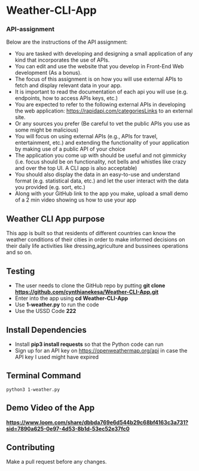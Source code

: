 # Weather-CLI-App

### API-assignment

Below are the instructions of the API assignment:

* You are tasked with developing and designing a small application of any kind that incorporates the use of APIs.
* You can edit and use the website that you develop in Front-End Web development (As a bonus).
* The focus of this assignment is on how you will use external APIs to fetch and display relevant data in your app.
* It is important to read the documentation of each api you will use (e.g. endpoints, how to access APIs keys, etc.)
* You are expected to refer to the following external APIs in developing the web application:
https://rapidapi.com/categoriesLinks to an external site.
* Or any sources you prefer (Be careful to vet the public APIs you use as some might be malicious)
* You will focus on using external APIs (e.g., APIs for travel, entertainment, etc.) and extending the functionality of your application by making use of a public API of your choice
* The application you come up with should be useful and not gimmicky (i.e. focus should be on functionality, not bells and whistles like crazy and over the top UI. A CLI app is also acceptable) 
* You should also display the data in an easy-to-use and understand format (e.g. statistical data, etc.) and let the user interact with the data you provided (e.g. sort, etc.)
* Along with your GitHub link to the app you make, upload a small demo of a 2 min video showing us how to use your app

## Weather CLI App purpose
This app is built so that residents of different countries can know the weather conditions of their cities in order to make informed decisions on their daily life activities like dressing,agriculture and bussinees operations and so on.

## Testing
* The user needs to clone the GitHub repo by putting **git clone https://github.com/cynthianekesa/Weather-CLI-App.git**
* Enter into the app using **cd Weather-CLI-App**
* Use **1-weather.py** to run the code
* Use the USSD Code **222**

## Install Dependencies
* Install **pip3 install requests** so that the Python code can run
* Sign up for an API key on https://openweathermap.org/api in case the API key I used might have expired

## Terminal Command
`python3 1-weather.py`

## Demo Video of the App
**https://www.loom.com/share/dbbda769e6d544b29c68bf4163c3a731?sid=7890a625-0e97-4d53-8b1d-53ec52e37fc0**

## Contributing
Make a pull request before any changes.


